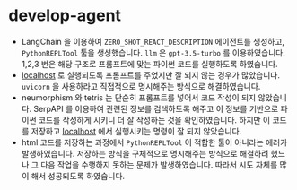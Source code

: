 # develop-agent

- LangChain 을 이용하여 `ZERO_SHOT_REACT_DESCRIPTION`  에이전트를 생성하고, `PythonREPLTool` 툴을 생성했습니다. `llm` 은  `gpt-3.5-turbo` 를 이용하였습니다. 1,2,3 번은 해당 구조로 프롬프트에 맞는 파이썬 코드를 실행하도록 하였습니다.
- [localhost](http://localhost) 로 실행되도록 프롬프트를 주었지만 잘 되지 않는 경우가 많았습니다. `uvicorn` 을 사용하라고 직접적으로 명시해주는 방식으로 해결하였습니다.
- neumorphism 와 tetris 는 단순히 프롬프트를 넣어서 코드 작성이 되지 않았습니다. SerpAPI 를 이용하여 관련된 정보를 검색하도록 해주고 이 정보를 기반으로 파이썬 코드를 작성하게 시키니 더 잘 작성하는 것을 확인하였습니다. 하지만 이 코드를 저장하고 [localhost](http://localhost) 에서 실행시키는 명령이 잘 되지 않았습니다.
- html 코드를 저장하는 과정에서 `PythonREPLTool` 이 적합한 툴이 아니라는 에러가 발생하였습니다. 저장하는 방식을 구체적으로 명시해주는 방식으로 해결하려 했느나 그 다음 작업을 수행하지 못하는 문제가 발생하였습니다. 따라서 시도 자체를 많이 해서 성공되도록 하였습니다.